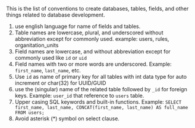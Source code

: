 This is the list of conventions to create databases, tables, fields, and other things related to database development.

1. use english language for name of fields and tables.
2. Table names are lowercase, plural, and underscored without abbreviation except for commonly used. example: users, rules, organitation_units
3. Field names are lowercase, and without abbreviation except for commonly used like `id` or `uid`
4. Field names with two or more words are underscored. Example: `first_name`, `last_name`, etc.
5. Use `id` as name of primary key for all tables with int data type for auto increment or char(32) for UUID/GUID
6. use the (singular) name of the related table followed by `_id` for foreign keys. Example: `user_id` that reference to `users` table.
7. Upper casing SQL keywords and built-in functions. Example: `SELECT first_name, last_name, CONCAT(first_name, last_name) AS full_name 
	FROM users;`
8. Avoid asterisk (*) symbol on select clause.

